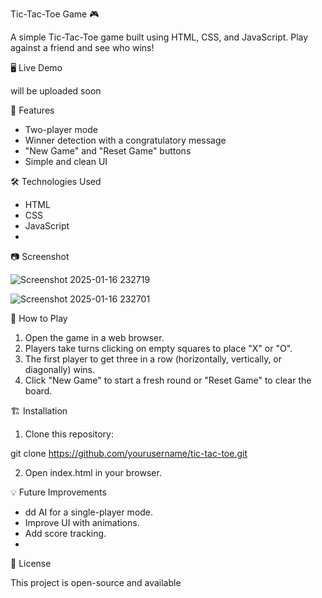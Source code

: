 Tic-Tac-Toe Game 🎮

A simple Tic-Tac-Toe game built using HTML, CSS, and JavaScript. Play against a friend and see who wins!

🖥️ Live Demo

will be uploaded soon

📌 Features

- Two-player mode
- Winner detection with a congratulatory message
- "New Game" and "Reset Game" buttons
- Simple and clean UI

🛠️ Technologies Used

- HTML
- CSS
- JavaScript
- 
📷 Screenshot

![Screenshot 2025-01-16 232719](https://github.com/user-attachments/assets/c8ad0f34-12b2-41f7-88fa-bc7d507669f6)


![Screenshot 2025-01-16 232701](https://github.com/user-attachments/assets/a1fc3bd3-f2fb-4f16-b9f0-1d507ae1d90e)

🚀 How to Play

1. Open the game in a web browser.
2. Players take turns clicking on empty squares to place "X" or "O".
3. The first player to get three in a row (horizontally, vertically, or diagonally) wins.
4. Click "New Game" to start a fresh round or "Reset Game" to clear the board.

🏗️ Installation
1. Clone this repository:

git clone https://github.com/yourusername/tic-tac-toe.git

2. Open index.html in your browser.

💡 Future Improvements

- dd AI for a single-player mode.
- Improve UI with animations.
- Add score tracking.
- 
📜 License

This project is open-source and available


